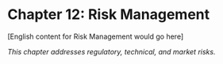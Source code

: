 ﻿# Chapter 12: Risk Management

[English content for Risk Management would go here]

*This chapter addresses regulatory, technical, and market risks.*
